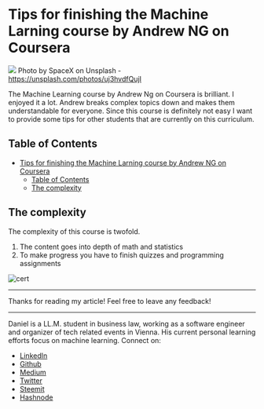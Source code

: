 # Tips for finishing the Machine Larning course by Andrew NG on Coursera

[<img src="https://images.unsplash.com/photo-1516849841032-87cbac4d88f7?ixlib=rb-0.3.5&ixid=eyJhcHBfaWQiOjEyMDd9&s=15be9f9073988c075caa018991009b74&auto=format&fit=crop&w=2250&q=80">](
https://unsplash.com/photos/uj3hvdfQujI)
Photo by SpaceX on Unsplash - https://unsplash.com/photos/uj3hvdfQujI

The Machine Learning course by Andrew Ng on Coursera is brilliant. I enjoyed it a lot. Andrew breaks complex topics down and makes them understandable for everyone. Since this course is definitely not easy I want to provide some tips for other students that are currently on this curriculum.


## Table of Contents

<!-- TOC -->

- [Tips for finishing the Machine Larning course by Andrew NG on Coursera](#tips-for-finishing-the-machine-larning-course-by-andrew-ng-on-coursera)
  - [Table of Contents](#table-of-contents)
  - [The complexity](#the-complexity)

<!-- /TOC -->

## The complexity

The complexity of this course is twofold. 
1. The content goes into depth of math and statistics
2. To make progress you have to finish quizzes and programming assignments



![cert](https://image-private.slidesharecdn.com/c9f62da7-bb74-4ae4-8522-b6571c84100d-180210115146/95/slide-1-638.jpg?hdnea=acl=/c9f62da7-bb74-4ae4-8522-b6571c84100d-180210115146/95/slide-1-638.jpg*~exp=1518279796~hmac=76aa8caad0237ba52c43c2cd8480f7d75bffec5a903a6e44a1b421cc625f25e0&cb=1518263514)

---

Thanks for reading my article! Feel free to leave any feedback! 

---

Daniel is a LL.M. student in business law, working as a software engineer and organizer of tech related events in Vienna. 
His current personal learning efforts focus on machine learning. Connect on:
- [LinkedIn](https://www.linkedin.com/in/createdd) 
- [Github](https://github.com/DDCreationStudios)
- [Medium](https://medium.com/@ddcreationstudi)
- [Twitter](https://twitter.com/DDCreationStudi)
- [Steemit](https://steemit.com/@createdd)
- [Hashnode](https://hashnode.com/@DDCreationStudio)

<!-- Written by Daniel Deutsch (deudan1010@gmail.com) -->